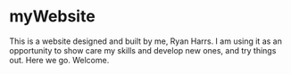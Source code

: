 # myWebsite
This is a website designed and built by me, Ryan Harrs. I am using it as an opportunity to show care my skills and develop new ones, and try things out. Here we go. Welcome.
